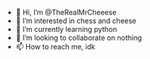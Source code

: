 - 👋 Hi, I’m @TheRealMrCheeese
- 👀 I’m interested in chess and cheese
- 🌱 I’m currently learning python
- 💞️ I’m looking to collaborate on nothing
- 📫 How to reach me, idk

<!---
TheRealMrCheeese/TheRealMrCheeese is a ✨ special ✨ repository because its `README.md` (this file) appears on your GitHub profile.
You can click the Preview link to take a look at your changes.
--->

